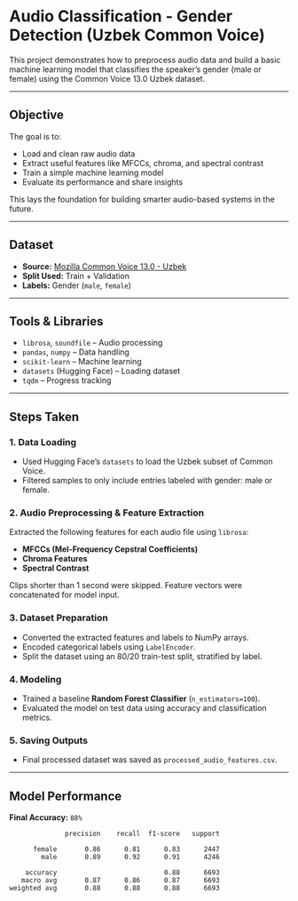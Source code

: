#  Audio Classification - Gender Detection (Uzbek Common Voice)

This project demonstrates how to preprocess audio data and build a basic machine learning model that classifies the speaker’s gender (male or female) using the Common Voice 13.0 Uzbek dataset.

---

##  Objective

The goal is to:
- Load and clean raw audio data
- Extract useful features like MFCCs, chroma, and spectral contrast
- Train a simple machine learning model
- Evaluate its performance and share insights

This lays the foundation for building smarter audio-based systems in the future.

---

##  Dataset

- **Source:** [Mozilla Common Voice 13.0 - Uzbek](https://huggingface.co/datasets/mozilla-foundation/common_voice_13_0)
- **Split Used:** Train + Validation
- **Labels:** Gender (`male`, `female`)

---

##  Tools & Libraries

- `librosa`, `soundfile` – Audio processing
- `pandas`, `numpy` – Data handling
- `scikit-learn` – Machine learning
- `datasets` (Hugging Face) – Loading dataset
- `tqdm` – Progress tracking

---

##  Steps Taken

### 1. **Data Loading**
- Used Hugging Face’s `datasets` to load the Uzbek subset of Common Voice.
- Filtered samples to only include entries labeled with gender: male or female.

### 2. **Audio Preprocessing & Feature Extraction**
Extracted the following features for each audio file using `librosa`:
- **MFCCs (Mel-Frequency Cepstral Coefficients)**
- **Chroma Features**
- **Spectral Contrast**

Clips shorter than 1 second were skipped. Feature vectors were concatenated for model input.

### 3. **Dataset Preparation**
- Converted the extracted features and labels to NumPy arrays.
- Encoded categorical labels using `LabelEncoder`.
- Split the dataset using an 80/20 train-test split, stratified by label.

### 4. **Modeling**
- Trained a baseline **Random Forest Classifier** (`n_estimators=100`).
- Evaluated the model on test data using accuracy and classification metrics.

### 5. **Saving Outputs**
- Final processed dataset was saved as `processed_audio_features.csv`.

---

##  Model Performance

**Final Accuracy:** `88%`

```text
              precision    recall  f1-score   support

      female       0.86      0.81      0.83      2447
        male       0.89      0.92      0.91      4246

    accuracy                           0.88      6693
   macro avg       0.87      0.86      0.87      6693
weighted avg       0.88      0.88      0.88      6693
